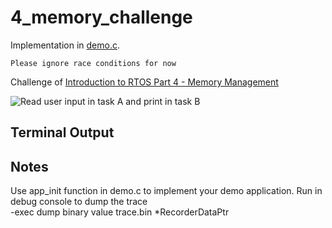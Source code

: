 # 4_memory_challenge

Implementation in [demo.c](./demo.c).

```Please ignore race conditions for now```

Challenge of [Introduction to RTOS Part 4 - Memory Management ](https://www.youtube.com/watch?v=Qske3yZRW5I&list=PLEBQazB0HUyQ4hAPU1cJED6t3DU0h34bz&index=4)

![Read user input in task A and print in task B](./doc/challenge.png "Read user input in task A and print in task B")

## Terminal Output

## Notes
Use app_init function in demo.c to implement your demo application.
Run in debug console to dump the trace  
-exec dump binary value trace.bin *RecorderDataPtr